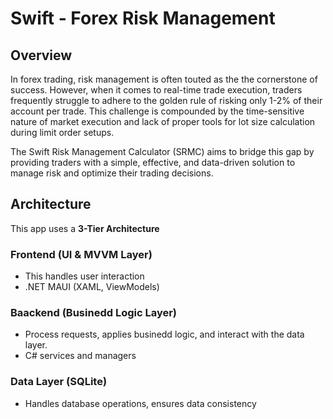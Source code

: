 # Swift - Forex Risk Management
## Overview
In forex trading, risk management is often touted as the the cornerstone of success. 
However, when it comes to real-time trade execution, traders frequently struggle to adhere to the golden rule of risking only 1-2% of their account per trade. 
This challenge is compounded by the time-sensitive nature of market execution and lack of proper tools for lot size calculation during limit order setups.

The Swift Risk Management Calculator (SRMC) aims to bridge this gap by providing traders with a simple, effective,
and data-driven solution to manage risk and optimize their trading decisions.

## Architecture
This app uses a **3-Tier Architecture**
### Frontend (UI & MVVM Layer)
- This handles user interaction
- .NET MAUI (XAML, ViewModels)
### Baackend (Businedd Logic Layer)
- Process requests, applies businedd logic, and interact with the data layer.
- C# services and managers
### Data Layer (SQLite)
- Handles database operations, ensures data consistency


